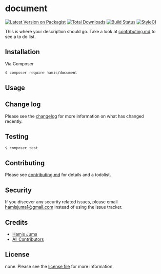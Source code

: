 # document

[![Latest Version on Packagist][ico-version]][link-packagist]
[![Total Downloads][ico-downloads]][link-downloads]
[![Build Status][ico-travis]][link-travis]
[![StyleCI][ico-styleci]][link-styleci]

This is where your description should go. Take a look at [contributing.md](contributing.md) to see a to do list.

## Installation

Via Composer

``` bash
$ composer require hamis/document
```

## Usage

## Change log

Please see the [changelog](changelog.md) for more information on what has changed recently.

## Testing

``` bash
$ composer test
```

## Contributing

Please see [contributing.md](contributing.md) for details and a todolist.

## Security

If you discover any security related issues, please email hamisjuma1@gmail.com instead of using the issue tracker.

## Credits

- [Hamis Juma][link-author]
- [All Contributors][link-contributors]

## License

none. Please see the [license file](license.md) for more information.

[ico-version]: https://img.shields.io/packagist/v/hamis/document.svg?style=flat-square
[ico-downloads]: https://img.shields.io/packagist/dt/hamis/document.svg?style=flat-square
[ico-travis]: https://img.shields.io/travis/hamis/document/master.svg?style=flat-square
[ico-styleci]: https://styleci.io/repos/12345678/shield

[link-packagist]: https://packagist.org/packages/hamis/document
[link-downloads]: https://packagist.org/packages/hamis/document
[link-travis]: https://travis-ci.org/hamis/document
[link-styleci]: https://styleci.io/repos/12345678
[link-author]: https://github.com/hamis
[link-contributors]: ../../contributors
